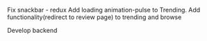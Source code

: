 Fix snackbar - redux
Add loading animation-pulse to Trending.
Add functionality(redirect to review page) to trending and browse

Develop backend
